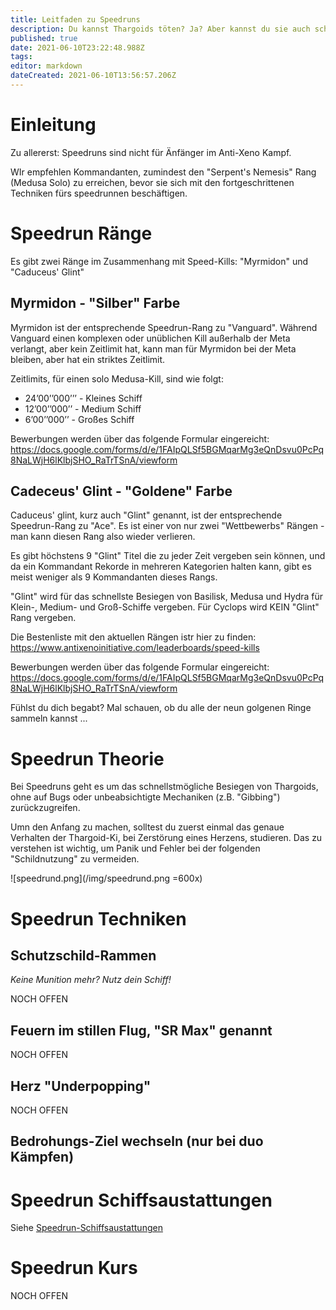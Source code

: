 ```yaml
---
title: Leitfaden zu Speedruns
description: Du kannst Thargoids töten? Ja? Aber kannst du sie auch schnell töten?
published: true
date: 2021-06-10T23:22:48.988Z
tags:
editor: markdown
dateCreated: 2021-06-10T13:56:57.206Z
---
```


# Einleitung

Zu allererst: Speedruns sind nicht für Änfänger im Anti-Xeno Kampf.

WIr empfehlen Kommandanten, zumindest den "Serpent's Nemesis" Rang (Medusa Solo) zu erreichen, bevor sie sich mit den fortgeschrittenen Techniken fürs speedrunnen beschäftigen.

# Speedrun Ränge

Es gibt zwei Ränge im Zusammenhang mit Speed-Kills: "Myrmidon" und "Caduceus' Glint"

## Myrmidon - "Silber" Farbe

Myrmidon ist der entsprechende Speedrun-Rang zu "Vanguard". Während Vanguard einen komplexen oder unüblichen Kill außerhalb der Meta verlangt, aber kein Zeitlimit hat, kann man für Myrmidon bei der Meta bleiben, aber hat ein striktes Zeitlimit.

Zeitlimits, für einen solo Medusa-Kill, sind wie folgt:
- 24’00’’000’’’ - Kleines Schiff
- 12’00’’000’’ - Medium Schiff
- 6’00’’000’’ - Großes Schiff

Bewerbungen werden über das folgende Formular eingereicht: https://docs.google.com/forms/d/e/1FAIpQLSf5BGMqarMg3eQnDsvu0PcPq8NaLWjH6lKlbjSHO_RaTrTSnA/viewform

## Cadeceus' Glint - "Goldene" Farbe

Caduceus' glint, kurz auch "Glint" genannt, ist der entsprechende Speedrun-Rang zu "Ace". Es ist einer von nur zwei "Wettbewerbs" Rängen - man kann diesen Rang also wieder verlieren.

Es gibt höchstens 9 "Glint" Titel die zu jeder Zeit vergeben sein können, und da ein Kommandant Rekorde in mehreren Kategorien halten kann, gibt es meist weniger als 9 Kommandanten dieses Rangs.

"Glint" wird für das schnellste Besiegen von Basilisk, Medusa und Hydra für Klein-, Medium- und Groß-Schiffe vergeben. Für Cyclops wird KEIN "Glint" Rang vergeben.

Die Bestenliste mit den aktuellen Rängen istr hier zu finden: https://www.antixenoinitiative.com/leaderboards/speed-kills

Bewerbungen werden über das folgende Formular eingereicht: https://docs.google.com/forms/d/e/1FAIpQLSf5BGMqarMg3eQnDsvu0PcPq8NaLWjH6lKlbjSHO_RaTrTSnA/viewform

Fühlst du dich begabt? Mal schauen, ob du alle der neun golgenen Ringe sammeln kannst ...

# Speedrun Theorie

Bei Speedruns geht es um das schnellstmögliche Besiegen von Thargoids, ohne auf Bugs oder unbeabsichtigte Mechaniken (z.B. "Gibbing") zurückzugreifen.

Umn den Anfang zu machen, solltest du zuerst einmal das genaue Verhalten der Thargoid-Ki, bei Zerstörung eines Herzens, studieren. Das zu verstehen ist wichtig, um Panik und Fehler bei der folgenden "Schildnutzung" zu vermeiden.

![speedrund.png](/img/speedrund.png =600x)

# Speedrun Techniken

## Schutzschild-Rammen

*Keine Munition mehr? Nutz dein Schiff!*

NOCH OFFEN

## Feuern im stillen Flug, "SR Max" genannt

NOCH OFFEN

## Herz "Underpopping"

NOCH OFFEN

## Bedrohungs-Ziel wechseln (nur bei duo Kämpfen)

# Speedrun Schiffsaustattungen

Siehe [Speedrun-Schiffsaustattungen](/en/speedrunbuilds)

# Speedrun Kurs

NOCH OFFEN